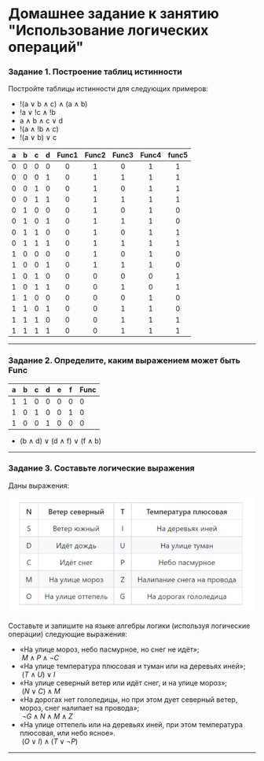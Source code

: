 # Домашнее задание к занятию "Использование логических операций"

### Задание 1. Построение таблиц истинности

Постройте таблицы истинности для следующих примеров:

- !(a ∨ b ∧ с) ∧ (a ∧ b)
- !a ∨ !c ∧ !b
- a ∧ b ∧ c ∨ d
- !(a ∧ !b ∧ c)
- !(a ∨ b) ∨ c  

a|b|c|d|Func1|Func2|Func3|Func4|func5
:-:|:-:|:-:|:-:|:-:|:-:|:-:|:-:|:-:
0|0|0|0|0|1|0|1|1
0|0|0|1|0|1|1|1|1
0|0|1|0|0|1|0|1|1
0|0|1|1|0|1|1|1|1
0|1|0|0|0|1|0|1|0
0|1|0|1|0|1|1|1|0
0|1|1|0|0|1|0|1|1
0|1|1|1|0|1|1|1|1
1|0|0|0|0|1|0|1|0
1|0|0|1|0|1|1|1|0
1|0|1|0|0|0|0|0|1
1|0|1|1|0|0|1|0|1
1|1|0|0|0|0|0|1|0
1|1|0|1|0|0|1|1|0
1|1|1|0|0|0|1|1|1
1|1|1|1|0|0|1|1|1

------

### Задание 2. Определите, каким выражением может быть Func

a|b|c|d|e|f|Func
-|-|-|-|-|-|----
1|1 | 0 | 0 | 0 | 0 | 0
1|0 | 1 | 0 | 0 | 1 | 0
1|0 | 0 | 1 | 0 | 0 | 0

- (b ∧ d) ∨ (d ∧ f) ∨ (f ∧ b)

------
### Задание 3. Составьте логические выражения

Даны выражения:

![](images/task_2.png "Optional title")

 
Составьте и запишите на языке алгебры логики (используя логические операции) следующие выражения:
- «На улице мороз, небо пасмурное, но снег не идёт»;  
$\ M \land P \land \lnot C$ 
- «На улице температура плюсовая и туман или на деревьях иней»;  
$\ (T \land U) \lor I$
- «На улице северный ветер или идёт снег, и на улице мороз»;  
$\ (N \lor C) \land M$
- «На дорогах нет гололедицы, но при этом дует северный ветер, мороз, снег налипает на провода»;  
$\ \lnot G \land N \land M \land Z$
- «На улице оттепель или на деревьях иней, при этом температура плюсовая, или небо ясное».  
$\ (O \lor I) \land (T \lor \lnot P)$

------

